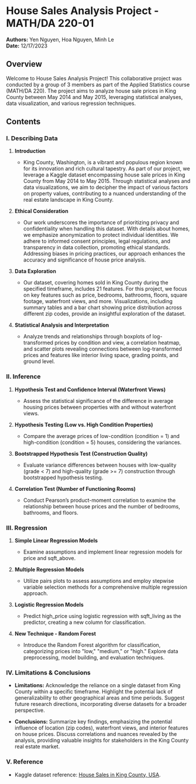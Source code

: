 # House Sales Analysis Project - MATH/DA 220-01

**Authors:** Yen Nguyen, Hoa Nguyen, Minh Le  
**Date:** 12/17/2023

## Overview

Welcome to House Sales Analysis Project! This collaborative project was conducted by a group of 3 members as part of the Applied Statistics course (MATH/DA 220). The project aims to analyze house sale prices in King County between May 2014 and May 2015, leveraging statistical analyses, data visualization, and various regression techniques.

## Contents

### I. Describing Data

1. **Introduction**
   - King County, Washington, is a vibrant and populous region known for its innovation and rich cultural tapestry. As part of our project, we leverage a Kaggle dataset encompassing house sale prices in King County from May 2014 to May 2015. Through statistical analyses and data visualizations, we aim to decipher the impact of various factors on property values, contributing to a nuanced understanding of the real estate landscape in King County.

2. **Ethical Consideration**
   - Our work underscores the importance of prioritizing privacy and confidentiality when handling this dataset. With details about homes, we emphasize anonymization to protect individual identities. We adhere to informed consent principles, legal regulations, and transparency in data collection, promoting ethical standards. Addressing biases in pricing practices, our approach enhances the accuracy and significance of house price analysis.

3. **Data Exploration**
   - Our dataset, covering homes sold in King County during the specified timeframe, includes 21 features. For this project, we focus on key features such as price, bedrooms, bathrooms, floors, square footage, waterfront views, and more. Visualizations, including summary tables and a bar chart showing price distribution across different zip codes, provide an insightful exploration of the dataset.

4. **Statistical Analysis and Interpretation**
   - Analyze trends and relationships through boxplots of log-transformed prices by condition and view, a correlation heatmap, and scatter plots revealing connections between log-transformed prices and features like interior living space, grading points, and ground level.

### II. Inference

1. **Hypothesis Test and Confidence Interval (Waterfront Views)**
   - Assess the statistical significance of the difference in average housing prices between properties with and without waterfront views.

2. **Hypothesis Testing (Low vs. High Condition Properties)**
   - Compare the average prices of low-condition (condition = 1) and high-condition (condition = 5) houses, considering the variances.

3. **Bootstrapped Hypothesis Test (Construction Quality)**
   - Evaluate variance differences between houses with low-quality (grade < 7) and high-quality (grade >= 7) construction through bootstrapped hypothesis testing.

4. **Correlation Test (Number of Functioning Rooms)**
   - Conduct Pearson’s product-moment correlation to examine the relationship between house prices and the number of bedrooms, bathrooms, and floors.

### III. Regression

1. **Simple Linear Regression Models**
   - Examine assumptions and implement linear regression models for price and sqft_above.

2. **Multiple Regression Models**
   - Utilize pairs plots to assess assumptions and employ stepwise variable selection methods for a comprehensive multiple regression approach.

3. **Logistic Regression Models**
   - Predict high_price using logistic regression with sqft_living as the predictor, creating a new column for classification.

4. **New Technique - Random Forest**
   - Introduce the Random Forest algorithm for classification, categorizing prices into "low," "medium," or "high." Explore data preprocessing, model building, and evaluation techniques.

### IV. Limitations & Conclusions

- **Limitations:** Acknowledge the reliance on a single dataset from King County within a specific timeframe. Highlight the potential lack of generalizability to other geographical areas and time periods. Suggest future research directions, incorporating diverse datasets for a broader perspective.

- **Conclusions:** Summarize key findings, emphasizing the potential influence of location (zip codes), waterfront views, and interior features on house prices. Discuss correlations and nuances revealed by the analysis, providing valuable insights for stakeholders in the King County real estate market.

### V. Reference

- Kaggle dataset reference: [House Sales in King County, USA](https://www.kaggle.com/datasets/harlfoxem/housesalesprediction/data).
